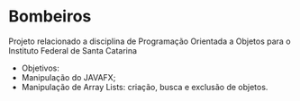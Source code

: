 # Bombeiros

Projeto relacionado a disciplina de Programação Orientada a Objetos para o Instituto Federal de Santa Catarina

- Objetivos: 
- Manipulação do JAVAFX;
- Manipulação de Array Lists: criação, busca e exclusão de objetos. 

